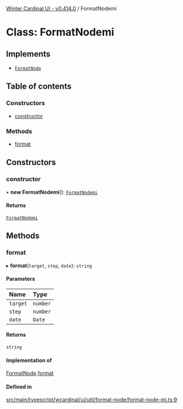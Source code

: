 [Winter Cardinal UI - v0.414.0](../index.md) / FormatNodemi

# Class: FormatNodemi

## Implements

- [`FormatNode`](../interfaces/FormatNode.md)

## Table of contents

### Constructors

- [constructor](FormatNodemi.md#constructor)

### Methods

- [format](FormatNodemi.md#format)

## Constructors

### constructor

• **new FormatNodemi**(): [`FormatNodemi`](FormatNodemi.md)

#### Returns

[`FormatNodemi`](FormatNodemi.md)

## Methods

### format

▸ **format**(`target`, `step`, `date`): `string`

#### Parameters

| Name | Type |
| :------ | :------ |
| `target` | `number` |
| `step` | `number` |
| `date` | `Date` |

#### Returns

`string`

#### Implementation of

[FormatNode](../interfaces/FormatNode.md).[format](../interfaces/FormatNode.md#format)

#### Defined in

[src/main/typescript/wcardinal/ui/util/format-node/format-node-mi.ts:9](https://github.com/winter-cardinal/winter-cardinal-ui/blob/v0.414.0/src/main/typescript/wcardinal/ui/util/format-node/format-node-mi.ts#L9)
